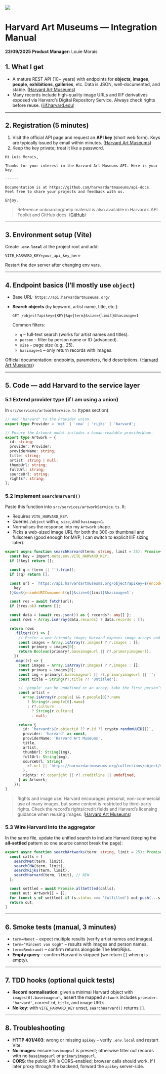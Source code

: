 ![](https://i.ibb.co/PskKYv93/mindful-art-topmastb-w.png)

# Harvard Art Museums — Integration Manual

**23/09/2025**
**Product Manager:** Louie Morais

## 1. What I get

- A mature REST API (10+ years) with endpoints for **objects**, **images**, **people**, **exhibitions**, **galleries**, etc. Data is JSON, well-documented, and stable. ([Harvard Art Museums](https://harvardartmuseums.org/collections/api?utm_source=chatgpt.com))
- Many records include high-quality image URLs and IIIF derivatives exposed via Harvard’s Digital Repository Service. Always check rights before reuse. ([iiif.harvard.edu](https://iiif.harvard.edu/collaborators/harvard-art-museums/?utm_source=chatgpt.com))

---

## 2. Registration (5 minutes)

1. Visit the official API page and request an **API key** (short web form). Keys are typically issued by email within minutes. ([Harvard Art Museums](https://harvardartmuseums.org/collections/api?utm_source=chatgpt.com))
2. Keep the key private; treat it like a password.

```
Hi Luis Morais,

Thanks for your interest in the Harvard Art Museums API. Here is your key.

------

Documentation is at https://github.com/harvardartmuseums/api-docs. Feel free to share your projects and feedback with us.

Enjoy.
```

> Reference onboarding/help material is also available in Harvard’s API Toolkit and GitHub docs. ([GitHub](https://github.com/harvardartmuseums/api-docs?utm_source=chatgpt.com))

---

## 3. Environment setup (Vite)

Create **`.env.local`** at the project root and add:

```
VITE_HARVARD_KEY=your_api_key_here
```

Restart the dev server after changing env vars.

---

## 4. Endpoint basics (I’ll mostly use `object`)

- Base URL: `https://api.harvardartmuseums.org/`

- **Search objects** (by keyword, artist name, title, etc.):

  ```
  GET /object?apikey={KEY}&q={term}&size={limit}&hasimage=1
  ```

  Common filters:
  - `q` – full-text search (works for artist names and titles).
  - `person` – filter by person name or ID (advanced).
  - `size` – page size (e.g., 25).
  - `hasimage=1` – only return records with images.

Official documentation: endpoints, parameters, field descriptions. ([Harvard Art Museums](https://harvardartmuseums.org/collections/api?utm_source=chatgpt.com))

---

## 5. Code — add Harvard to the service layer

### 5.1 Extend provider type (if I am using a union)

In `src/services/artworkService.ts` (types section):

```ts
// Add 'harvard' to the Provider union.
export type Provider = 'met' | 'cma' | 'rijks' | 'harvard';

// Ensure the Artwork model includes a human-readable providerName.
export type Artwork = {
  id: string;
  provider: Provider;
  providerName: string;
  title: string;
  artist: string | null;
  thumbUrl: string;
  fullUrl: string;
  sourceUrl: string;
  rights?: string;
};
```

### 5.2 Implement `searchHarvard()`

Paste this function into `src/services/artworkService.ts`. It:

- Requires `VITE_HARVARD_KEY`.
- Queries `/object` with `q`, `size`, and `hasimage=1`.
- Normalises the response into my `Artwork` shape.
- Picks a web-sized image URL for both the 300-px thumbnail and fullscreen (good enough for MVP; I can switch to explicit IIIF sizing later).

```ts
export async function searchHarvard(term: string, limit = 25): Promise<Artwork[]> {
  const key = import.meta.env.VITE_HARVARD_KEY;
  if (!key) return [];

  const q = (term || '').trim();
  if (!q) return [];

  const url = `https://api.harvardartmuseums.org/object?apikey=${encodeURIComponent(
    key
  )}&q=${encodeURIComponent(q)}&size=${limit}&hasimage=1`;

  const res = await fetch(url);
  if (!res.ok) return [];

  const data = (await res.json()) as { records?: any[] };
  const rows = Array.isArray(data.records) ? data.records : [];

  return rows
    .filter((r) => {
      // Prefer a web-friendly image; Harvard exposes image arrays and IIIF links.
      const images = Array.isArray(r.images) ? r.images : [];
      const primary = images[0];
      return Boolean(primary?.baseimageurl || r?.primaryimageurl);
    })
    .map((r) => {
      const images = Array.isArray(r.images) ? r.images : [];
      const primary = images[0];
      const img = primary?.baseimageurl || r?.primaryimageurl || '';
      const title = String(r?.title ?? 'Untitled');

      // 'people' can be undefined or an array; take the first person’s name as the display artist.
      const artist =
        Array.isArray(r.people) && r.people[0]?.name
          ? String(r.people[0].name)
          : r?.culture
            ? String(r.culture)
            : null;

      return {
        id: `harvard:${r.objectid ?? r.id ?? crypto.randomUUID()}`,
        provider: 'harvard' as const,
        providerName: 'Harvard Art Museums',
        title,
        artist,
        thumbUrl: String(img),
        fullUrl: String(img),
        sourceUrl: String(
          r?.url || `https://harvardartmuseums.org/collections/object/${r.objectid ?? ''}`
        ),
        rights: r?.copyright || r?.creditline || undefined,
      } as Artwork;
    });
}
```

> Rights and image use: Harvard encourages personal, non-commercial use of many images, but some content is restricted by third-party rights. Check the record’s rights/credit fields and Harvard’s licensing guidance when reusing images. ([Harvard Art Museums](https://harvardartmuseums.org/licensing?utm_source=chatgpt.com))

### 5.3 Wire Harvard into the aggregator

In the same file, update the unified search to include Harvard (keeping the **all-settled** pattern so one source cannot break the page):

```ts
export async function searchArtworks(term: string, limit = 25): Promise<Artwork[]> {
  const calls = [
    searchMet(term, limit),
    searchCMA(term, limit),
    searchRijks(term, limit),
    searchHarvard(term, limit), // NEW
  ];

  const settled = await Promise.allSettled(calls);
  const out: Artwork[] = [];
  for (const s of settled) if (s.status === 'fulfilled') out.push(...s.value);
  return out;
}
```

---

## 6. Smoke tests (manual, 3 minutes)

- `term=Monet` – expect multiple results (verify artist names and images).
- `term="Vincent van Gogh"` – results with images and person names.
- `term=Rembrandt` – confirm returns alongside The Met/Rijks.
- **Empty query** – confirm Harvard is skipped (we return `[]` when `q` is empty).

---

## 7. TDD hooks (optional quick tests)

- **Record normalisation**: given a minimal Harvard object with `images[0].baseimageurl`, assert the mapped `Artwork` includes `provider: 'harvard'`, correct `id`, `title`, and image URLs.
- **No key**: with `VITE_HARVARD_KEY` unset, `searchHarvard()` returns `[]`.

---

## 8. Troubleshooting

- **HTTP 401/403**: wrong or missing `apikey` – verify `.env.local` and restart Vite.
- **No images**: ensure `hasimage=1` is present; otherwise filter out records with no `baseimageurl` or `primaryimageurl`.
- **CORS**: the public API is CORS-enabled; browser calls should work. If I later proxy through the backend, forward the `apikey` server-side.
